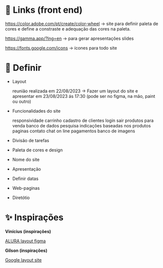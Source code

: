 # 📎 Links (front end)

https://color.adobe.com/pt/create/color-wheel -> site para definir paleta de cores e define a constraste e adequação das cores na paleta.

https://gamma.app/?lng=en -> para gerar apresentações slides

https://fonts.google.com/icons -> ícones para todo site

# 📑 Definir

* Layout <br>

	reunião realizada em 22/08/2023 -> Fazer um layout do site e apresentar em 23/08/2023 ás 17:30 (pode ser no figma, na mão, paint ou outro)

* Funcionalidades do site

	responsividade
	carrinho
	cadastro de clientes
		login
		sair
	produtos para venda
	banco de dados
	pesquisa
	indicações baseadas nos produtos
	paginas
	contato
	chat on line
	pagamentos
	banco de imagens
	
	
* Divisão de tarefas
* Paleta de cores e design
* Nome do site
* Apresentação
* Definir datas
* Web-paginas
* Diretótio

# ✨ Inspirações

**Vinícius (inspirações)** <br>


[ALURA layout figma](https://www.figma.com/file/RDLt5kw6wI9ipsMFw5C0ST/AluraBooks-(Copy)?type=design&node-id=37-94&mode=design)



**Gilson (inspirações)**<br>

[Google layout site](https://www.pettoco.com.br/?gclid=Cj0KCQjwuZGnBhD1ARIsACxbAVgz7xPIePkbV67GAeC65THiNpUT0Q8KqI9kfurVDadlhNBoRfXUsygaAkv4EALw_wcB)

